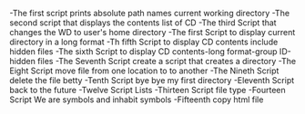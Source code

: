 -The first script prints absolute path names current working directory
-The second script that displays the contents list of CD
-The third Script that changes the WD to user's home directory
-The first Script to display current directory in a long format
-Th fifth Script to display CD contents include hidden files
-The sixth Script to display CD contents-long format-group ID-hidden files
-The Seventh Script create a script that creates a directory
-The Eight Script move file from one location to to another
-The Nineth Script delete the file betty
-Tenth Script bye bye my first directory
-Eleventh Script back to the future
-Twelve Script Lists
-Thirteen Script file type
-Fourteen Script We are symbols and inhabit symbols
-Fifteenth copy html file
